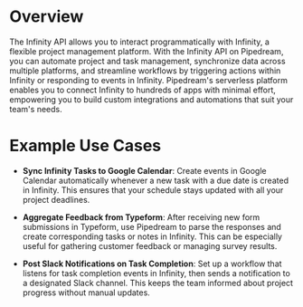# Overview

The Infinity API allows you to interact programmatically with Infinity, a flexible project management platform. With the Infinity API on Pipedream, you can automate project and task management, synchronize data across multiple platforms, and streamline workflows by triggering actions within Infinity or responding to events in Infinity. Pipedream's serverless platform enables you to connect Infinity to hundreds of apps with minimal effort, empowering you to build custom integrations and automations that suit your team's needs.

# Example Use Cases

- **Sync Infinity Tasks to Google Calendar**: Create events in Google Calendar automatically whenever a new task with a due date is created in Infinity. This ensures that your schedule stays updated with all your project deadlines.

- **Aggregate Feedback from Typeform**: After receiving new form submissions in Typeform, use Pipedream to parse the responses and create corresponding tasks or notes in Infinity. This can be especially useful for gathering customer feedback or managing survey results.

- **Post Slack Notifications on Task Completion**: Set up a workflow that listens for task completion events in Infinity, then sends a notification to a designated Slack channel. This keeps the team informed about project progress without manual updates.
